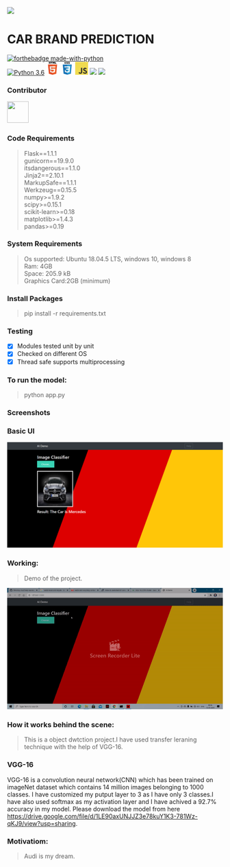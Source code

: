 <img src="https://img.indianautosblog.com/resize/750x-/2019/10/05/2020-audi-rs-6-avant-vega-yellow-3-4eee.jpg">

# CAR BRAND PREDICTION

[![forthebadge made-with-python](http://ForTheBadge.com/images/badges/made-with-python.svg)](https://www.python.org/)                 
[![Python 3.6](https://img.shields.io/badge/python-3.6-blue.svg)](https://www.python.org/downloads/release/python-360/) 
<code><img height="30" src="https://raw.githubusercontent.com/github/explore/80688e429a7d4ef2fca1e82350fe8e3517d3494d/topics/html/html.png"></code>
<code><img height="30" src="https://raw.githubusercontent.com/github/explore/80688e429a7d4ef2fca1e82350fe8e3517d3494d/topics/css/css.png"></code>
<code><img height="30" src="https://raw.githubusercontent.com/github/explore/80688e429a7d4ef2fca1e82350fe8e3517d3494d/topics/javascript/javascript.png"></code>
<code><img height="30" src="https://github.com/tomchen/stack-icons/raw/master/logos/bootstrap.svg"></code>
<code><img height="30" src="https://symbols.getvecta.com/stencil_80/56_flask.3a79b5a056.jpg"></code>

### Contributor
<a href="https://github.com/argho28"><img src="https://avatars3.githubusercontent.com/u/54744863?s=400&v=4" height="50px" width="50px" alt=""/></a>



### Code Requirements
> Flask==1.1.1</br>
> gunicorn==19.9.0</br>
> itsdangerous==1.1.0</br>
> Jinja2==2.10.1</br>
> MarkupSafe==1.1.1</br>
> Werkzeug==0.15.5</br>
> numpy>=1.9.2</br>
> scipy>=0.15.1</br>
> scikit-learn>=0.18</br>
> matplotlib>=1.4.3</br>
> pandas>=0.19</br>

### System Requirements
> Os supported: Ubuntu 18.04.5 LTS, windows 10, windows 8</br>
> Ram: 4GB</br>
> Space: 205.9 kB</br>
> Graphics Card:2GB (minimum)</br>

### Install Packages
> pip install -r requirements.txt

### Testing
- [x]  Modules tested unit by unit
- [x]  Checked on different OS
- [x]  Thread safe supports multiprocessing

### To run the model:
> python app.py
> 
### Screenshots

### Basic UI
<img src="https://github.com/Mrinmoy-Aus/Deep-Learning_Car_Brand_Classification/blob/main/ui.png">

### Working:
> Demo of the project.
<img src="https://github.com/Mrinmoy-Aus/Deep-Learning_Car_Brand_Classification/blob/main/working.gif">

### How it works behind the scene:
> This is a object dwtction project.I have used transfer leraning technique with the help of VGG-16.

### VGG-16
VGG-16 is a convolution neural network(CNN) which has been trained on imageNet dataset which contains 14 million images belonging to 1000 classes. I have customized my putput layer to 3 as I have only 3 classes.I have also used softmax as my activation layer and I have achived a 92.7% accuracy in my model. Please download the model from here https://drive.google.com/file/d/1LE90axUNJJZ3e78kuY1K3-781Wz-qKJ9/view?usp=sharing.

### Motivatiom:
>Audi is my dream.
